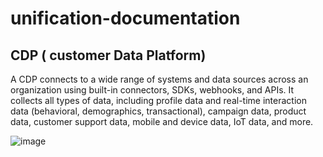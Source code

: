 # unification-documentation 


##  CDP ( customer Data Platform)

A CDP connects to a wide range of systems and data sources across an organization using built-in connectors, SDKs, webhooks, and APIs. It collects all types of data, including profile data and real-time interaction data (behavioral, demographics, transactional), campaign data, product data, customer support data, mobile and device data, IoT data, and more.

![image](https://user-images.githubusercontent.com/63542990/121841897-eb832f00-ccfc-11eb-8f99-df1f7b5c3652.png)


